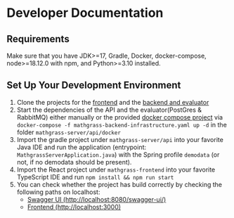 # Developer Documentation
## Requirements
Make sure that you have JDK>=17, Gradle, Docker, docker-compose, node>=18.12.0 with npm, and Python>=3.10 installed.

## Set Up Your Development Environment
1. Clone the projects for the [frontend](https://github.com/MathGrass/mathgrass-frontend) and the [backend and evaluator](https://github.com/MathGrass/mathgrass-server) 
1. Start the dependencies of the API and the evaluator(PostGres & RabbitMQ) either manually or the provided [docker compose project](https://github.com/MathGrass/mathgrass-server/blob/develop/api/docker/mathgrass-backend-infrastructure.yaml) via ```docker-compose -f mathgrass-backend-infrastructure.yaml up -d``` in the folder ```mathgrass-server/api/docker```
1. Import the gradle project under ```mathgrass-server/api``` into your favorite Java IDE and run the application (entrypoint: ```MathgrassServerApplication.java```) with the Spring profile ```demodata``` (or not, if no demodata should be present).
1. Import the React project under ```mathgrass-frontend``` into your favorite TypeScript IDE and run ```npm install && npm run start```
1. You can check whether the project has build correctly by checking the following paths on localhost:
    - [Swagger UI (http://localhost:8080/swagger-ui/)](http://localhost:8080/swagger-ui/)
    - [Frontend (http://localhost:3000)](http://localhost:3000)
